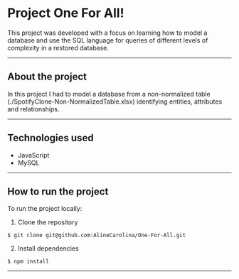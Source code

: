 # Project One For All!

This project was developed with a focus on learning how to model a database and use the SQL language for queries of different levels of complexity in a restored database.

---

## About the project

In this project I had to model a database from a non-normalized table (./SpotifyClone-Non-NormalizedTable.xlsx) identifying entities, attributes and relationships.

---

## Technologies used

  * JavaScript
  * MySQL

---

## How to run the project


To run the project locally:
1. Clone the repository
```
$ git clone git@github.com:AlineCarolina/One-For-All.git
```
2. Install dependencies
```
$ npm install
```

---
